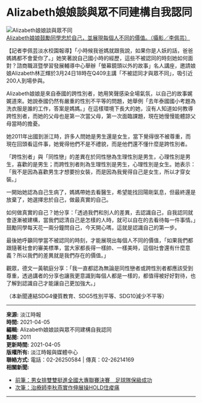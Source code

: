 # Alizabeth娘娘談與眾不同建構自我認同

![Alizabeth娘娘談與眾不同](https://photo.tkutimes.tku.edu.tw/ashx/waterimg.ashx?im=EA3E68C168E0EB168FEEE616986DFB4253E3CA0FEAB97F7DA4EB5B01D12B6B285D8D7058CD1B52FDECAD8AE19071D2CEF567832CDF5872185462BE7ED7689864)  
[Alizabeth娘娘鼓勵同學忠於自己，並展現每個人不同的價值。（攝影／李佩芸）](pic.aspx?no=211747)

【記者李佩芸淡水校園報導】「小時候我爸媽就跟我說，如果你是人妖的話，爸爸媽媽都不會愛你了。」她笑著說自己國小時的經歷，這些不被認同的時刻她如何面對？諮商職涯暨學習發展輔導中心舉辦「螢幕鏡頭以外的故事」名人講座，邀請娘娘Alizabeth林正輝於3月24日18時在Q409主講「不被認同才與眾不同」，吸引近200人到場參與。

Alizabeth娘娘是來自泰國的跨性別者，她用笑聲感染全場氣氛，以自己的故事娓娓道來。她說泰國仍然有嚴重的性別不平等的問題，她舉例「去年泰國國小考題為洗衣服是誰的工作，答案是媽媽。」在這樣環境下長大的她，沒有人知道如何教導跨性別者，而她的父母也是第一次當父母，第一次面臨課題，現在她慢慢能體諒父母當時的擔憂。

她2011年出國到浙江時，許多人問她是男生還是女生，當下覺得很不被尊重，而現在回頭看這件事，她覺得他們不是不禮貌，而是他們還不懂什麼是跨性別者。

「跨性別者」與「同性戀」的差異在於同性戀為生理性別是男生，心理性別是男生，喜歡的是男生；而跨性別者則為生理性別是男生，心理性別是女生。她表示：「我不是因為喜歡男生才想要扮女裝，而是因為我覺得自己是女生，所以才穿女裝。」

一開始她認為自己生病了，媽媽帶她去看醫生，希望能找回陽剛氣息，但最終還是放棄了，她選擇忠於自己，做最真實的自己。

如何做真實的自己？她分享：「透過我們和別人的差異，去認識自己，自我認同就會逐漸被建構，當我們認清自己是怎樣的人時，就可以自在的去看待每一件事情。」鼓勵同學每天花一兩分鐘問自己，今天開心嗎，這就是認識自己的第一步。

最後她呼籲同學當不被認同的時刻，才能展現出每個人不同的價值，「如果我們都跟隨著社會的審美標準，當大家都長得一樣帥、一樣美時，這個社會還有什麼意義？所以我們的差異就是我們存在的價值。」

觀眾，德文一黃毓庭分享：「我一直都認為無論是同性戀者或跨性別者都應該受到尊重，透過講者的分享也讓我更意識到每個人都是一樣的，都值得被好好對待，也了解到認識自己才能讓自己更加強大。」

（本新聞連結SDG4優質教育、SDG5性別平等、SDG10減少不平等）

---
**來源:** 淡江時報  
**時間:** 2021-04-05  
**編輯:** Alizabeth娘娘談與眾不同建構自我認同  
**點閱:** 2011  
**更新時間:** 2021-04-05  
**版權所有:** 淡江時報與媒體中心  
**聯絡方式:** 電話：02-26250584 | 傳真：02-26214169  
**相關新聞:** 
- [前筆：男女排雙雙挺進全國大專聯賽決賽　足球隊保級成功](dtl.aspx?no=53376)
- [次筆：治療師李秋燕實作伸展操HOLD住痠痛](dtl.aspx?no=53378)  
---